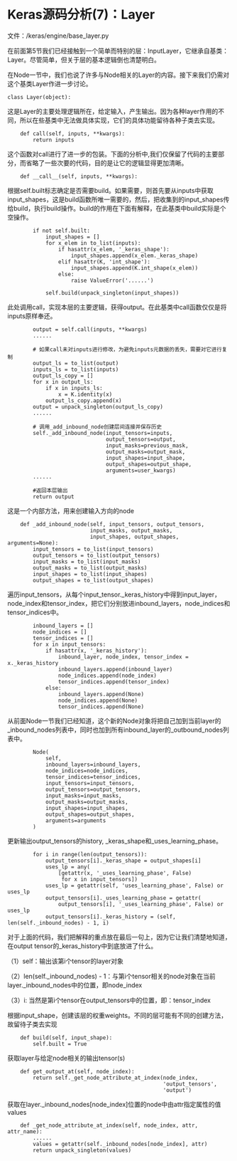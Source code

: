 # Keras源码分析(7)：Layer

文件：/keras/engine/base_layer.py

在前面第5节我们已经接触到一个简单而特别的层：InputLayer，它继承自基类：Layer。尽管简单，但关于层的基本逻辑倒也清楚明白。

在Node一节中，我们也说了许多与Node相关的Layer的内容。接下来我们仍需对这个基类Layer作进一步讨论。
```
class Layer(object):
```

这是Layer的主要处理逻辑所在，给定输入，产生输出。因为各种layer作用的不同，所以在些基类中无法做具体实现，它们的具体功能留待各种子类去实现。
```
    def call(self, inputs, **kwargs):
        return inputs
```

这个函数对call进行了进一步的包装。下面的分析中,我们仅保留了代码的主要部分，而省略了一些次要的代码，目的是让它的逻辑显得更加清晰。
```
    def __call__(self, inputs, **kwargs):
```

根据self.built标志确定是否需要build。如果需要，则首先要从inputs中获取input_shapes，这是build函数所唯一需要的，然后，把收集到的input_shapes传给build，执行build操作。build的作用在下面有解释，在此基类中build实际是个空操作。
```
        if not self.built:
            input_shapes = []
            for x_elem in to_list(inputs):
                if hasattr(x_elem, '_keras_shape'):
                    input_shapes.append(x_elem._keras_shape)
                elif hasattr(K, 'int_shape'):
                    input_shapes.append(K.int_shape(x_elem))
                else:
                    raise ValueError('......')

            self.build(unpack_singleton(input_shapes))
```

此处调用call，实现本层的主要逻辑，获得output。在此基类中call函数仅仅是将inputs原样奉还。
```
        output = self.call(inputs, **kwargs)
        ......

        # 如果call未对inputs进行修改，为避免inputs元数据的丢失，需要对它进行复制
        output_ls = to_list(output)
        inputs_ls = to_list(inputs)
        output_ls_copy = []
        for x in output_ls:
            if x in inputs_ls:
                x = K.identity(x)
            output_ls_copy.append(x)
        output = unpack_singleton(output_ls_copy)
        ......
 
        # 调用_add_inbound_node创建层间连接并保存历史
        self._add_inbound_node(input_tensors=inputs,
                               output_tensors=output,
                               input_masks=previous_mask,
                               output_masks=output_mask,
                               input_shapes=input_shape,
                               output_shapes=output_shape,
                               arguments=user_kwargs)
        ......

        #返回本层输出
        return output
```


这是一个内部方法，用来创建输入方向的node
```
    def _add_inbound_node(self, input_tensors, output_tensors,
                          input_masks, output_masks,
                          input_shapes, output_shapes, arguments=None):
        input_tensors = to_list(input_tensors)
        output_tensors = to_list(output_tensors)
        input_masks = to_list(input_masks)
        output_masks = to_list(output_masks)
        input_shapes = to_list(input_shapes)
        output_shapes = to_list(output_shapes)
```

遍历input_tensors，从每个input_tensor._keras_history中得到input_layer，node_index和tensor_index，把它们分别放进inbound_layers，node_indices和tensor_indices中。
```
        inbound_layers = []
        node_indices = []
        tensor_indices = []
        for x in input_tensors:
            if hasattr(x, '_keras_history'):
                inbound_layer, node_index, tensor_index = x._keras_history
                inbound_layers.append(inbound_layer)
                node_indices.append(node_index)
                tensor_indices.append(tensor_index)
            else:
                inbound_layers.append(None)
                node_indices.append(None)
                tensor_indices.append(None)
```

从前面Node一节我们已经知道，这个新的Node对象将把自己加到当前layer的_inbound_nodes列表中，同时也加到所有inbound_layer的_outbound_nodes列表中。
```
        Node(
            self,
            inbound_layers=inbound_layers,
            node_indices=node_indices,
            tensor_indices=tensor_indices,
            input_tensors=input_tensors,
            output_tensors=output_tensors,
            input_masks=input_masks,
            output_masks=output_masks,
            input_shapes=input_shapes,
            output_shapes=output_shapes,
            arguments=arguments
        )
```

更新输出output_tensors的history, _keras_shape和_uses_learning_phase。
```
        for i in range(len(output_tensors)):
            output_tensors[i]._keras_shape = output_shapes[i]
            uses_lp = any(
                [getattr(x, '_uses_learning_phase', False)
                 for x in input_tensors])
            uses_lp = getattr(self, 'uses_learning_phase', False) or uses_lp
            output_tensors[i]._uses_learning_phase = getattr(
                output_tensors[i], '_uses_learning_phase', False) or uses_lp
            output_tensors[i]._keras_history = (self, len(self._inbound_nodes) - 1, i)
```

对于上面的代码，我们把解释的重点放在最后一句上，因为它让我们清楚地知道，在output tensor的_keras_history中到底放进了什么。

（1）self：输出该第i个tensor的layer对象

（2）len(self._inbound_nodes) - 1：与第i个tensor相关的node对象在当前layer._inbound_nodes中的位置，即node_index

（3）i: 当然是第i个tensor在output_tensors中的位置，即：tensor_index


根据input_shape，创建该层的权重weights。不同的层可能有不同的创建方法，故留待子类去实现
```
    def build(self, input_shape):
        self.built = True
```

获取layer与给定node相关的输出tensor(s)
```
    def get_output_at(self, node_index):
        return self._get_node_attribute_at_index(node_index,
                                                 'output_tensors',
                                                 'output')
```

获取在layer._inbound_nodes[node_index]位置的node中由attr指定属性的值values
```
    def _get_node_attribute_at_index(self, node_index, attr, attr_name):
        ......
        values = getattr(self._inbound_nodes[node_index], attr)
        return unpack_singleton(values)
```
